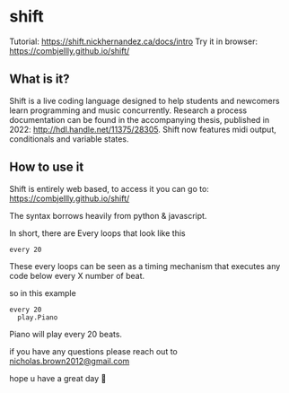 # shift

Tutorial: https://shift.nickhernandez.ca/docs/intro
Try it in browser: https://combjellly.github.io/shift/


## What is it?

Shift is a live coding language designed to help students and newcomers learn programming and music concurrently. Research a process documentation can be found in the accompanying thesis, published in 2022: http://hdl.handle.net/11375/28305. Shift now features midi output, conditionals and variable states. 

## How to use it

Shift is entirely web based, to access it you can go to: https://combjellly.github.io/shift/

The syntax borrows heavily from python & javascript.

In short, there are Every loops that look like this

``` every 20 ```

These every loops can be seen as a timing mechanism that executes any code below every X number of beat. 

so in this example

```
every 20
  play.Piano
```

Piano will play every 20 beats. 




if you have any questions please reach out to nicholas.brown2012@gmail.com

hope u have a great day 🐸
